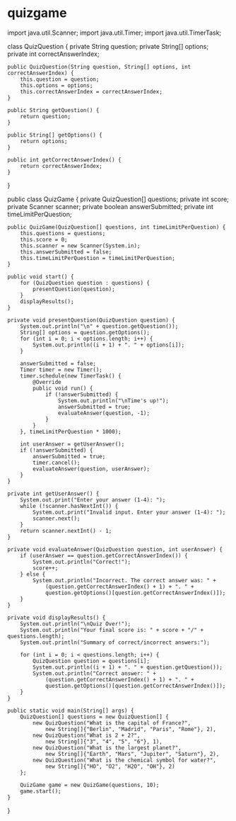 # quizgame
import java.util.Scanner;
import java.util.Timer;
import java.util.TimerTask;


class QuizQuestion {
    private String question;
    private String[] options;
    private int correctAnswerIndex;

    public QuizQuestion(String question, String[] options, int correctAnswerIndex) {
        this.question = question;
        this.options = options;
        this.correctAnswerIndex = correctAnswerIndex;
    }

    public String getQuestion() {
        return question;
    }

    public String[] getOptions() {
        return options;
    }

    public int getCorrectAnswerIndex() {
        return correctAnswerIndex;
    }
}


public class QuizGame {
    private QuizQuestion[] questions;
    private int score;
    private Scanner scanner;
    private boolean answerSubmitted;
    private int timeLimitPerQuestion;

    public QuizGame(QuizQuestion[] questions, int timeLimitPerQuestion) {
        this.questions = questions;
        this.score = 0;
        this.scanner = new Scanner(System.in);
        this.answerSubmitted = false;
        this.timeLimitPerQuestion = timeLimitPerQuestion;
    }

    public void start() {
        for (QuizQuestion question : questions) {
            presentQuestion(question);
        }
        displayResults();
    }

    private void presentQuestion(QuizQuestion question) {
        System.out.println("\n" + question.getQuestion());
        String[] options = question.getOptions();
        for (int i = 0; i < options.length; i++) {
            System.out.println((i + 1) + ". " + options[i]);
        }

        answerSubmitted = false;
        Timer timer = new Timer();
        timer.schedule(new TimerTask() {
            @Override
            public void run() {
                if (!answerSubmitted) {
                    System.out.println("\nTime's up!");
                    answerSubmitted = true;
                    evaluateAnswer(question, -1); 
                }
            }
        }, timeLimitPerQuestion * 1000);

        int userAnswer = getUserAnswer();
        if (!answerSubmitted) {
            answerSubmitted = true;
            timer.cancel();
            evaluateAnswer(question, userAnswer);
        }
    }

    private int getUserAnswer() {
        System.out.print("Enter your answer (1-4): ");
        while (!scanner.hasNextInt()) {
            System.out.print("Invalid input. Enter your answer (1-4): ");
            scanner.next();
        }
        return scanner.nextInt() - 1;
    }

    private void evaluateAnswer(QuizQuestion question, int userAnswer) {
        if (userAnswer == question.getCorrectAnswerIndex()) {
            System.out.println("Correct!");
            score++;
        } else {
            System.out.println("Incorrect. The correct answer was: " + 
                (question.getCorrectAnswerIndex() + 1) + ". " + 
                question.getOptions()[question.getCorrectAnswerIndex()]);
        }
    }

    private void displayResults() {
        System.out.println("\nQuiz Over!");
        System.out.println("Your final score is: " + score + "/" + questions.length);
        System.out.println("Summary of correct/incorrect answers:");

        for (int i = 0; i < questions.length; i++) {
            QuizQuestion question = questions[i];
            System.out.println((i + 1) + ". " + question.getQuestion());
            System.out.println("Correct answer: " + 
                (question.getCorrectAnswerIndex() + 1) + ". " + 
                question.getOptions()[question.getCorrectAnswerIndex()]);
        }
    }

    public static void main(String[] args) {
        QuizQuestion[] questions = new QuizQuestion[] {
            new QuizQuestion("What is the capital of France?", 
                new String[]{"Berlin", "Madrid", "Paris", "Rome"}, 2),
            new QuizQuestion("What is 2 + 2?", 
                new String[]{"3", "4", "5", "6"}, 1),
            new QuizQuestion("What is the largest planet?", 
                new String[]{"Earth", "Mars", "Jupiter", "Saturn"}, 2),
            new QuizQuestion("What is the chemical symbol for water?", 
                new String[]{"HO", "O2", "H2O", "OH"}, 2)
        };

        QuizGame game = new QuizGame(questions, 10); 
        game.start();
    }
}


